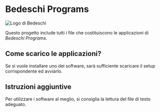 # Bedeschi Programs
![Logo di Bedeschi](https://cargoconnexion.com/wp-content/uploads/2017/06/Bedeschi-logo-large.jpg)

Questo progetto include tutti i file che costituiscono le applicazioni di *Bedeschi Programs*.


## Come scarico le applicazioni? 
Se si vuole installare uno dei software, sarà sufficiente scaricare il setup corrispondente ed avviarlo.


## Istruzioni aggiuntive
Per utilizzare i software al meglio, si consiglia la lettura del file di testo adeguato.
